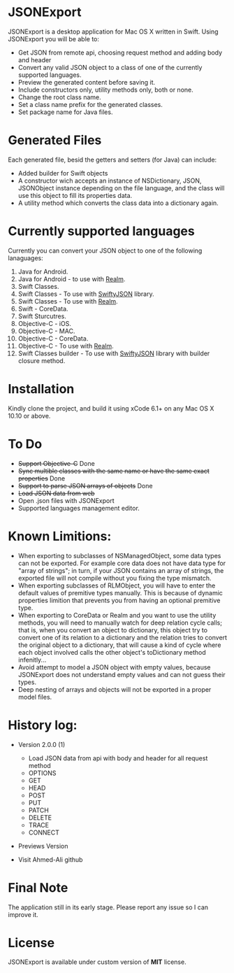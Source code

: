 JSONExport
==========
JSONExport is a desktop application for Mac OS X written in Swift. 
Using JSONExport you will be able to:
* Get JSON from remote api, choosing request method and adding body and header
* Convert any valid JSON object to a class of one of the currently supported languages.
* Preview the generated content before saving it.
* Include constructors only, utility methods only, both or none.
* Change the root class name.
* Set a class name prefix for the generated classes.
* Set package name for Java files.

Generated Files
========================
Each generated file, besid the getters and setters (for Java) can include:
* Added builder for Swift objects
* A constructor wich accepts an instance of NSDictionary, JSON, JSONObject instance depending on the file language, and the class will use this object to fill its properties data.
* A utility method which converts the class data into a dictionary again.

Currently supported languages
========================
Currently you can convert your JSON object to one of the following lanaguages:

1. Java for Android.
2. Java for Android - to use with [Realm](http://realm.io).
3. Swift Classes.
4. Swift Classes - To use with [SwiftyJSON](https://github.com/lingoer/SwiftyJSON) library.
5. Swift Classes - To use with [Realm](http://realm.io).
6. Swift - CoreData.
7. Swift Sturcutres.
8. Objective-C - iOS.
9. Objective-C - MAC.
10. Objective-C - CoreData.
11. Objective-C - To use with [Realm](http://realm.io).
12. Swift Classes builder - To use with [SwiftyJSON](https://github.com/lingoer/SwiftyJSON) library with builder closure method.

Installation
========================
Kindly clone the project, and build it using xCode 6.1+ on any Mac OS X 10.10 or above.

To Do
========================
* ~~Support Objective-C~~ Done
* ~~Sync multible classes with the same name or have the same exact properties~~ Done
* ~~Support to parse JSON arrays of objects~~ Done
* ~~Load JSON data from web~~
* Open .json files with JSONExport
* Supported languages management editor.


Known Limitions:
========================
* When exporting to subclasses of NSManagedObject, some data types can not be exported. For example core data does not have data type for "array of strings"; in turn, if your JSON contains an array of strings, the exported file will not compile without you fixing the type mismatch.
* When exporting subclasses of RLMObject, you will have to enter the default values of premitive types manually. This is because of dynamic properties limition that prevents you from having an optional premitive type.
* When exporting to CoreData or Realm and you want to use the utility methods, you will need to manually watch for deep relation cycle calls; that is, when you convert an object to dictionary, this object try to convert one of its relation to a dictionary and the relation tries to convert the original object to a dictionary, that will cause a kind of cycle where each object involved calls the other object's toDictionary method infenitly...
* Avoid attempt to model a JSON object with empty values, because JSONExport does not understand empty values and can not guess their types.
* Deep nesting of arrays and objects will not be exported in a proper model files.

History log:
========================
* Version 2.0.0 (1)
	- Load JSON data from api with body and header for all request method
	- OPTIONS
	- GET
	- HEAD
	- POST
	- PUT
	- PATCH
	- DELETE
	- TRACE
	- CONNECT

*  Previews Version 
  - Visit Ahmed-Ali github

Final Note
========================
The application still in its early stage. Please report any issue so I can improve it.

License
========================
JSONExport is available under custom version of **MIT** license.
